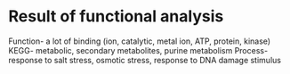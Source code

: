 # Result of functional analysis

Function- a lot of binding (ion, catalytic, metal ion, ATP, protein, kinase)
KEGG- metabolic, secondary metabolites, purine metabolism
Process- response to salt stress, osmotic stress, response to DNA damage stimulus
